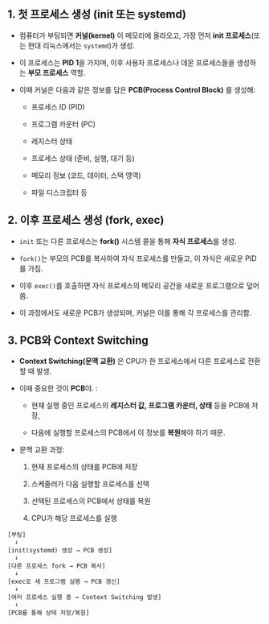 ## 1. 첫 프로세스 생성 (init 또는 systemd)

- 컴퓨터가 부팅되면 **커널(kernel)** 이 메모리에 올라오고, 가장 먼저 **init 프로세스**(또는 현대 리눅스에서는 `systemd`)가 생성.
    
- 이 프로세스는 **PID 1**을 가지며, 이후 사용자 프로세스나 데몬 프로세스들을 생성하는 **부모 프로세스** 역할.
    
- 이때 커널은 다음과 같은 정보를 담은 **PCB(Process Control Block)** 를 생성해\:
    
    - 프로세스 ID (PID)
        
    - 프로그램 카운터 (PC)
        
    - 레지스터 상태
        
    - 프로세스 상태 (준비, 실행, 대기 등)
        
    - 메모리 정보 (코드, 데이터, 스택 영역)
        
    - 파일 디스크립터 등
        

## 2. 이후 프로세스 생성 (fork, exec)

- `init` 또는 다른 프로세스는 **fork()** 시스템 콜을 통해 **자식 프로세스**를 생성.
    
- `fork()`는 부모의 PCB를 복사하여 자식 프로세스를 만들고, 이 자식은 새로운 PID를 가짐.
    
- 이후 `exec()`를 호출하면 자식 프로세스의 메모리 공간을 새로운 프로그램으로 덮어씀.
    
- 이 과정에서도 새로운 PCB가 생성되며, 커널은 이를 통해 각 프로세스를 관리함.
    

## 3. PCB와 Context Switching

- **Context Switching(문맥 교환)** 은 CPU가 한 프로세스에서 다른 프로세스로 전환할 때 발생.
    
- 이때 중요한 것이 **PCB**야. :
    
    - 현재 실행 중인 프로세스의 **레지스터 값, 프로그램 카운터, 상태** 등을 PCB에 저장,
        
    - 다음에 실행할 프로세스의 PCB에서 이 정보를 **복원**해야 하기 때문.
        
- 문맥 교환 과정:
    
    1. 현재 프로세스의 상태를 PCB에 저장
        
    2. 스케줄러가 다음 실행할 프로세스를 선택
        
    3. 선택된 프로세스의 PCB에서 상태를 복원
        
    4. CPU가 해당 프로세스를 실행

```
[부팅]
  ↓
[init(systemd) 생성 → PCB 생성]
  ↓
[다른 프로세스 fork → PCB 복사]
  ↓
[exec로 새 프로그램 실행 → PCB 갱신]
  ↓
[여러 프로세스 실행 중 → Context Switching 발생]
  ↓
[PCB를 통해 상태 저장/복원]

```